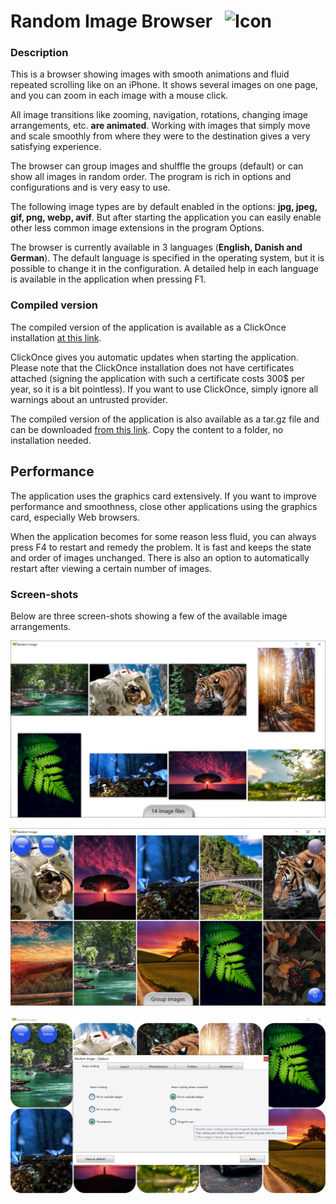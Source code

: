 # Random Image Browser &nbsp; ![Icon](src/Resources/butterfly.ico?raw=true)

### Description

This is a browser showing images with smooth animations and fluid repeated scrolling like on an iPhone.
It shows several images on one page, and you can zoom in each image with a mouse click.

All image transitions like zooming, navigation, rotations, changing image arrangements, etc. **are animated**.
Working with images that simply move and scale smoothly from where they were to the destination gives a very satisfying experience.

The browser can group images and shulffle the groups (default) or can show all images in random order.
The program is rich in options and configurations and is very easy to use. 

The following image types are by default enabled in the options:
**jpg, jpeg, gif, png, webp, avif**.
But after starting the application you can easily enable other less common image extensions in the program Options.

The browser is currently available in 3 languages (**English, Danish and German**). The default language is specified
in the operating system, but it is possible to change it in the configuration.
A detailed help in each language is available in the application when pressing F1.

### Compiled version

The compiled version of the application is available as a ClickOnce installation [at this link](https://htmlpreview.github.io/?https://raw.githubusercontent.com/RadekBuczkowski/random_image_browser/main/ClickOnce/Publish.html).

ClickOnce gives you automatic updates when starting the application. Please note that the ClickOnce installation does not have certificates attached
(signing the application with such a certificate costs 300$ per year, so it is a bit pointless). If you want to use ClickOnce, simply ignore all warnings about an untrusted provider.

The compiled version of the application is also available as a tar.gz file and can be downloaded [from this link](https://raw.githubusercontent.com/RadekBuczkowski/random_image_browser/main/publish/RandomImageBrowser.tar.gz). Copy the content to a folder, no installation needed.

## Performance

The application uses the graphics card extensively. If you want to improve performance and smoothness, close other applications using the graphics card, 
especially Web browsers.

When the application becomes for some reason less fluid, you can always press F4 to restart and remedy the problem. It is fast and keeps the state and order of images unchanged. There is also an option to automatically restart after viewing a certain number of images.

### Screen-shots

Below are three screen-shots showing a few of the available image arrangements.

![Icon](demo/demo1.jpg?raw=true)

![Icon](demo/demo2.jpg?raw=true)

![Icon](demo/demo3.jpg?raw=true)
